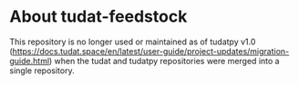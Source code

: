 About tudat-feedstock
=====================

This repository is no longer used or maintained as of tudatpy v1.0 (https://docs.tudat.space/en/latest/user-guide/project-updates/migration-guide.html) when the tudat and tudatpy repositories were merged into a single repository.
